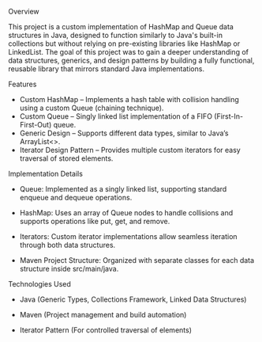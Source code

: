 Overview

This project is a custom implementation of HashMap and Queue data structures in Java, designed to function similarly to Java's built-in collections but without relying on pre-existing libraries like HashMap or LinkedList. The goal of this project was to gain a deeper understanding of data structures, generics, and design patterns by building a fully functional, reusable library that mirrors standard Java implementations.

Features

- Custom HashMap – Implements a hash table with collision handling using a custom Queue (chaining technique).
- Custom Queue – Singly linked list implementation of a FIFO (First-In-First-Out) queue.
- Generic Design – Supports different data types, similar to Java’s ArrayList<>.
- Iterator Design Pattern – Provides multiple custom iterators for easy traversal of stored elements.

Implementation Details

- Queue: Implemented as a singly linked list, supporting standard enqueue and dequeue operations.

- HashMap: Uses an array of Queue nodes to handle collisions and supports operations like put, get, and remove.

- Iterators: Custom iterator implementations allow seamless iteration through both data structures.

- Maven Project Structure: Organized with separate classes for each data structure inside src/main/java.

Technologies Used

- Java (Generic Types, Collections Framework, Linked Data Structures)

- Maven (Project management and build automation)

- Iterator Pattern (For controlled traversal of elements)
